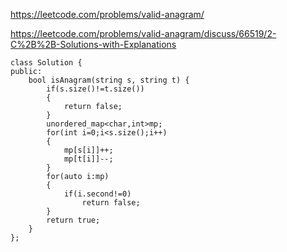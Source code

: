 https://leetcode.com/problems/valid-anagram/

https://leetcode.com/problems/valid-anagram/discuss/66519/2-C%2B%2B-Solutions-with-Explanations

```
class Solution {
public:
    bool isAnagram(string s, string t) {
        if(s.size()!=t.size())
        {
            return false;
        }
        unordered_map<char,int>mp;
        for(int i=0;i<s.size();i++)
        {
            mp[s[i]]++;
            mp[t[i]]--;
        }
        for(auto i:mp)
        {
            if(i.second!=0)
                return false;
        }
        return true;
    }
};
```
